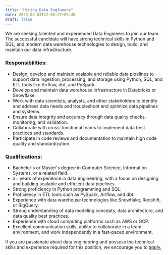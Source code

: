 ```yaml
---
title: "Hiring Data Engineers"
date: 2023-04-03T12:50:27+05:45
draft: false
---
```


We are seeking talented and experienced Data Engineers to join our team. The successful candidate will have strong technical skills in Python and SQL, and modern data warehouse technologies to design, build, and maintain our data infrastructure.

### Responsibilities:
- Design, develop and maintain scalable and reliable data pipelines to support data ingestion, processing, and storage using Python, SQL, and ETL tools like Airflow, dbt, and PySpark.
- Develop and maintain data warehouse infrastructure in Databricks or Snowflake.
- Work with data scientists, analysts, and other stakeholders to identify and address data needs and troubleshoot and optimize data pipelines and systems.
- Ensure data integrity and accuracy through data quality checks, monitoring, and validation.
- Collaborate with cross-functional teams to implement data best practices and standards.
- Participate in code reviews and documentation to maintain high code quality and standardization.

### Qualifications:
- Bachelor's or Master's degree in Computer Science, Information Systems, or a related field.
- 3+ years of experience in data engineering, with a focus on designing and building scalable and efficient data pipelines.
- Strong proficiency in Python programming and SQL.
- Proficiency in ETL tools such as PySpark, Airflow, and dbt.
- Experience with data warehouse technologies like Snowflake, Redshift, or BigQuery.
- Strong understanding of data modeling concepts, data architecture, and data quality best practices.
- Experience with cloud computing platforms such as AWS or GCP.
- Excellent communication skills, ability to collaborate in a team environment, and work independently in a fast-paced environment.

If you are passionate about data engineering and possess the technical skills and experience required for this position, we encourage you to [apply.](https://smrtr.io/dC_FT)


